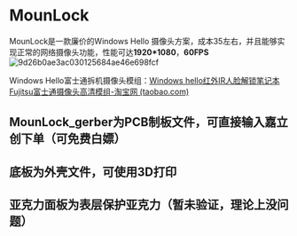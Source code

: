 # MounLock

MounLock是一款廉价的Windows Hello 摄像头方案，成本35左右，并且能够实现正常的网络摄像头功能，性能可达**1920*1080**，**60FPS**
![9d26b0ae3ac030125684ae46e698fcf](https://github.com/xujianle/MounLock/assets/58109810/eede4f78-927a-4ec8-b653-918b6b2dfa16)


Windows Hello富士通拆机摄像头模组：[Windows hello红外IR人脸解锁笔记本Fujitsu富士通摄像头高清模组-淘宝网 (taobao.com)](https://item.taobao.com/item.htm?_u=t2028o4ct80d1a&id=756175165722&spm=a1z09.2.0.0.25902e8dAIIzja)

## MounLock_gerber为PCB制板文件，可直接输入嘉立创下单（可免费白嫖）
## 底板为外壳文件，可使用3D打印
## 亚克力面板为表层保护亚克力（暂未验证，理论上没问题）
